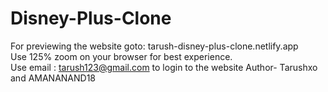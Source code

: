 # Disney-Plus-Clone
For previewing the website goto: tarush-disney-plus-clone.netlify.app <br>
Use 125% zoom on your browser for best experience.<br>
Use email : tarush123@gmail.com to login to the website
Author- Tarushxo and AMANANAND18
